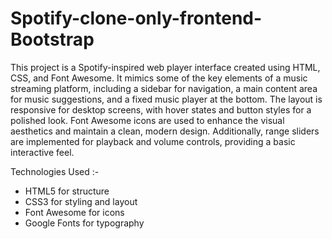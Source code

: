 # Spotify-clone-only-frontend-Bootstrap

This project is a Spotify-inspired web player interface created using HTML, CSS, and Font Awesome. It mimics some of the key elements of a music streaming platform, including a sidebar for navigation, a main content area for music suggestions, and a fixed music player at the bottom. The layout is responsive for desktop screens, with hover states and button styles for a polished look. Font Awesome icons are used to enhance the visual aesthetics and maintain a clean, modern design. Additionally, range sliders are implemented for playback and volume controls, providing a basic interactive feel.

Technologies Used :-

* HTML5 for structure
* CSS3 for styling and layout
* Font Awesome for icons
* Google Fonts for typography

